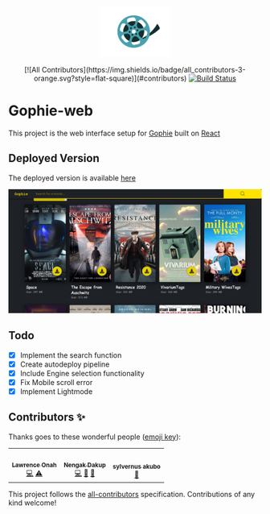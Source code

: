 <p align="center"><img src="public/reel.png" alt="Gophie" height="100px"></p>

<div align="center">
<!-- ALL-CONTRIBUTORS-BADGE:START - Do not remove or modify this section -->
[![All Contributors](https://img.shields.io/badge/all_contributors-3-orange.svg?style=flat-square)](#contributors)
<!-- ALL-CONTRIBUTORS-BADGE:END -->
  <a href="https://travis-ci.com/go-phie/gophie-web">
    <img src="https://travis-ci.com/go-phie/gophie-web.svg?branch=master" alt="Build Status">
  </a>
</div>

# Gophie-web

This project is the web interface setup for [Gophie](https://github.com/go-phie/gophie) built on [React](https://github.com/facebook/react)


## Deployed Version

The deployed version is available [here](https://go-phie.github.io/gophie-web)

![Preview](public/demo.png)

## Todo

- [x] Implement the search function
- [x] Create autodeploy pipeline
- [x] Include Engine selection functionality
- [x] Fix Mobile scroll error
- [x] Implement Lightmode

## Contributors ✨

Thanks goes to these wonderful people ([emoji key](https://allcontributors.org/docs/en/emoji-key)):

<!-- ALL-CONTRIBUTORS-LIST:START - Do not remove or modify this section -->
<!-- prettier-ignore-start -->
<!-- markdownlint-disable -->
<table>
  <tr>
    <td align="center"><a href="https://github.com/kodjunkie"><img src="https://avatars0.githubusercontent.com/u/21959017?v=4" width="100px;" alt=""/><br /><sub><b>Lawrence Onah</b></sub></a><br /><a href="https://github.com/Go-phie/gophie-web/commits?author=kodjunkie" title="Code">💻</a> <a href="https://github.com/Go-phie/gophie-web/commits?author=kodjunkie" title="Tests">⚠️</a></td>
    <td align="center"><a href="http://nenosoft-tech.rf.gd"><img src="https://avatars0.githubusercontent.com/u/34240577?v=4" width="100px;" alt=""/><br /><sub><b>Nengak Dakup</b></sub></a><br /><a href="https://github.com/Go-phie/gophie-web/commits?author=NengakDakup" title="Code">💻</a> <a href="#maintenance-NengakDakup" title="Maintenance">🚧</a> <a href="https://github.com/Go-phie/gophie-web/pulls?q=is%3Apr+reviewed-by%3ANengakDakup" title="Reviewed Pull Requests">👀</a></td>
    <td align="center"><a href="https://tacafrica.org"><img src="https://avatars0.githubusercontent.com/u/26682159?v=4" width="100px;" alt=""/><br /><sub><b>sylvernus akubo</b></sub></a><br /><a href="https://github.com/Go-phie/gophie-web/issues?q=author%3Asilvareal" title="Bug reports">🐛</a></td>
  </tr>
</table>

<!-- markdownlint-enable -->
<!-- prettier-ignore-end -->
<!-- ALL-CONTRIBUTORS-LIST:END -->

This project follows the [all-contributors](https://github.com/all-contributors/all-contributors) specification. Contributions of any kind welcome!
